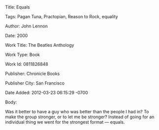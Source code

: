 Title:  Equals

Tags:   Pagan Tuna, Practopian, Reason to Rock, equality

Author: John Lennon

Date:   2000

Work Title: The Beatles Anthology

Work Type: Book

Work Id: 0811826848

Publisher: Chronicle Books

Publisher City: San Francisco

Date Added: 2012-03-23 06:15:29 -0700

Body: 

Was it better to have a guy who was better than the people I had in? To make the group stronger, or to let me be stronger? Instead of going for an individual thing we went for the strongest format — equals.

